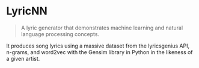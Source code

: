 # LyricNN
> A lyric generator that demonstrates machine learning and natural language processing concepts.

It produces song lyrics using a massive dataset from the lyricsgenius API, n-grams, and word2vec with the Gensim library in Python in the likeness of a given artist.
